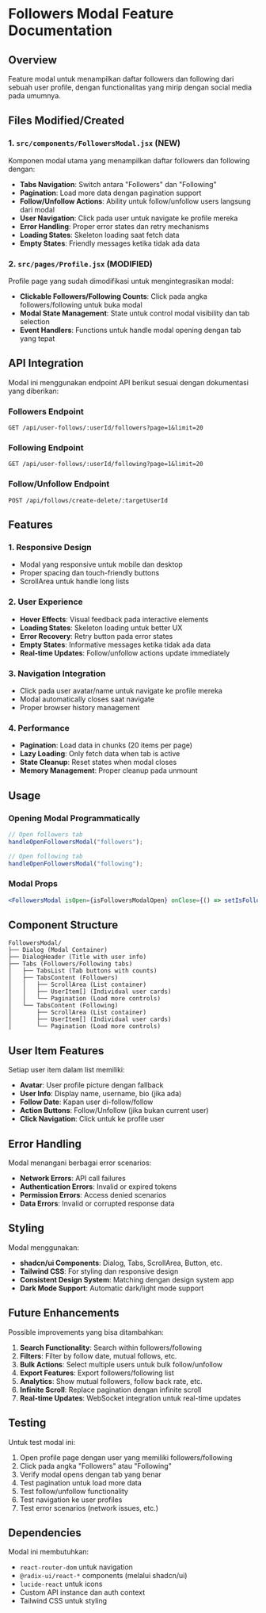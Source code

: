 # Followers Modal Feature Documentation

## Overview

Feature modal untuk menampilkan daftar followers dan following dari sebuah user profile, dengan functionalitas yang mirip dengan social media pada umumnya.

## Files Modified/Created

### 1. `src/components/FollowersModal.jsx` (NEW)

Komponen modal utama yang menampilkan daftar followers dan following dengan:

- **Tabs Navigation**: Switch antara "Followers" dan "Following"
- **Pagination**: Load more data dengan pagination support
- **Follow/Unfollow Actions**: Ability untuk follow/unfollow users langsung dari modal
- **User Navigation**: Click pada user untuk navigate ke profile mereka
- **Error Handling**: Proper error states dan retry mechanisms
- **Loading States**: Skeleton loading saat fetch data
- **Empty States**: Friendly messages ketika tidak ada data

### 2. `src/pages/Profile.jsx` (MODIFIED)

Profile page yang sudah dimodifikasi untuk mengintegrasikan modal:

- **Clickable Followers/Following Counts**: Click pada angka followers/following untuk buka modal
- **Modal State Management**: State untuk control modal visibility dan tab selection
- **Event Handlers**: Functions untuk handle modal opening dengan tab yang tepat

## API Integration

Modal ini menggunakan endpoint API berikut sesuai dengan dokumentasi yang diberikan:

### Followers Endpoint

```
GET /api/user-follows/:userId/followers?page=1&limit=20
```

### Following Endpoint

```
GET /api/user-follows/:userId/following?page=1&limit=20
```

### Follow/Unfollow Endpoint

```
POST /api/follows/create-delete/:targetUserId
```

## Features

### 1. **Responsive Design**

- Modal yang responsive untuk mobile dan desktop
- Proper spacing dan touch-friendly buttons
- ScrollArea untuk handle long lists

### 2. **User Experience**

- **Hover Effects**: Visual feedback pada interactive elements
- **Loading States**: Skeleton loading untuk better UX
- **Error Recovery**: Retry button pada error states
- **Empty States**: Informative messages ketika tidak ada data
- **Real-time Updates**: Follow/unfollow actions update immediately

### 3. **Navigation Integration**

- Click pada user avatar/name untuk navigate ke profile mereka
- Modal automatically closes saat navigate
- Proper browser history management

### 4. **Performance**

- **Pagination**: Load data in chunks (20 items per page)
- **Lazy Loading**: Only fetch data when tab is active
- **State Cleanup**: Reset states when modal closes
- **Memory Management**: Proper cleanup pada unmount

## Usage

### Opening Modal Programmatically

```jsx
// Open followers tab
handleOpenFollowersModal("followers");

// Open following tab
handleOpenFollowersModal("following");
```

### Modal Props

```jsx
<FollowersModal isOpen={isFollowersModalOpen} onClose={() => setIsFollowersModalOpen(false)} userId={userId} userProfile={userProfile} initialTab={followersModalTab} />
```

## Component Structure

```
FollowersModal/
├── Dialog (Modal Container)
├── DialogHeader (Title with user info)
├── Tabs (Followers/Following tabs)
│   ├── TabsList (Tab buttons with counts)
│   ├── TabsContent (Followers)
│   │   ├── ScrollArea (List container)
│   │   ├── UserItem[] (Individual user cards)
│   │   └── Pagination (Load more controls)
│   └── TabsContent (Following)
│       ├── ScrollArea (List container)
│       ├── UserItem[] (Individual user cards)
│       └── Pagination (Load more controls)
```

## User Item Features

Setiap user item dalam list memiliki:

- **Avatar**: User profile picture dengan fallback
- **User Info**: Display name, username, bio (jika ada)
- **Follow Date**: Kapan user di-follow/follow
- **Action Buttons**: Follow/Unfollow (jika bukan current user)
- **Click Navigation**: Click untuk ke profile user

## Error Handling

Modal menangani berbagai error scenarios:

- **Network Errors**: API call failures
- **Authentication Errors**: Invalid or expired tokens
- **Permission Errors**: Access denied scenarios
- **Data Errors**: Invalid or corrupted response data

## Styling

Modal menggunakan:

- **shadcn/ui Components**: Dialog, Tabs, ScrollArea, Button, etc.
- **Tailwind CSS**: For styling dan responsive design
- **Consistent Design System**: Matching dengan design system app
- **Dark Mode Support**: Automatic dark/light mode support

## Future Enhancements

Possible improvements yang bisa ditambahkan:

1. **Search Functionality**: Search within followers/following
2. **Filters**: Filter by follow date, mutual follows, etc.
3. **Bulk Actions**: Select multiple users untuk bulk follow/unfollow
4. **Export Features**: Export followers/following list
5. **Analytics**: Show mutual followers, follow back rate, etc.
6. **Infinite Scroll**: Replace pagination dengan infinite scroll
7. **Real-time Updates**: WebSocket integration untuk real-time updates

## Testing

Untuk test modal ini:

1. Open profile page dengan user yang memiliki followers/following
2. Click pada angka "Followers" atau "Following"
3. Verify modal opens dengan tab yang benar
4. Test pagination untuk load more data
5. Test follow/unfollow functionality
6. Test navigation ke user profiles
7. Test error scenarios (network issues, etc.)

## Dependencies

Modal ini membutuhkan:

- `react-router-dom` untuk navigation
- `@radix-ui/react-*` components (melalui shadcn/ui)
- `lucide-react` untuk icons
- Custom API instance dan auth context
- Tailwind CSS untuk styling
